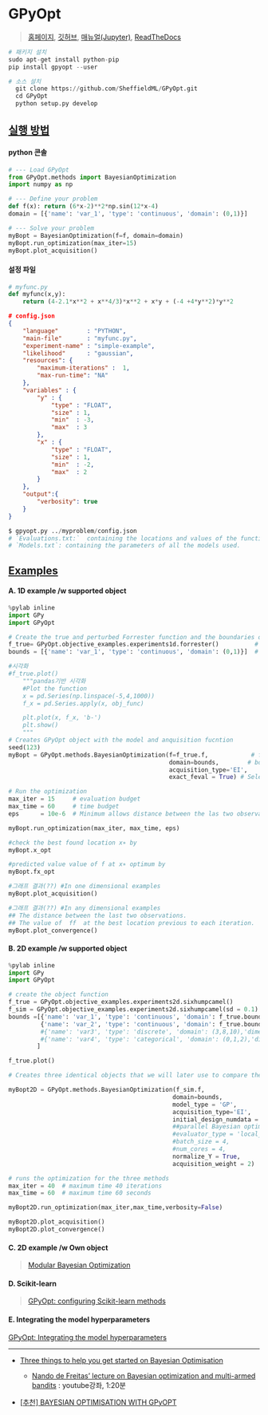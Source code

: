 # GPyOpt

> [홈페이지](https://sheffieldml.github.io/GPyOpt/), [깃허브](https://github.com/SheffieldML/GPyOpt), [매뉴얼(Jupyter)](https://nbviewer.jupyter.org/github/SheffieldML/GPyOpt/blob/devel/manual/index.ipynb), [ReadTheDocs](https://gpyopt.readthedocs.io/en/latest/)

```python 
# 패키지 설치 
sudo apt-get install python-pip
pip install gpyopt --user

# 소스 설치 
  git clone https://github.com/SheffieldML/GPyOpt.git
  cd GPyOpt
  python setup.py develop
```

## [실행 방법 ](https://sheffieldml.github.io/GPyOpt/firstexamples/index.html)

####  python 콘솔 
```python 
# --- Load GPyOpt
from GPyOpt.methods import BayesianOptimization
import numpy as np

# --- Define your problem
def f(x): return (6*x-2)**2*np.sin(12*x-4)
domain = [{'name': 'var_1', 'type': 'continuous', 'domain': (0,1)}]

# --- Solve your problem
myBopt = BayesianOptimization(f=f, domain=domain)
myBopt.run_optimization(max_iter=15)
myBopt.plot_acquisition()
```

#### 설정 파일 

```python 
# myfunc.py
def myfunc(x,y):
    return (4-2.1*x**2 + x**4/3)*x**2 + x*y + (-4 +4*y**2)*y**2
```

```json
# config.json
{
    "language"        : "PYTHON",
    "main-file"       : "myfunc.py",
    "experiment-name" : "simple-example",
    "likelihood"      : "gaussian",
    "resources": {
        "maximum-iterations" :  1,
        "max-run-time": "NA"
    },
    "variables" : {
        "y" : {
            "type" : "FLOAT",
            "size" : 1,
            "min"  : -3,
            "max"  : 3
        },
        "x" : {
            "type" : "FLOAT",
            "size" : 1,
            "min"  : -2,
            "max"  : 2
        }
    },
    "output":{
        "verbosity": true
    }
}
```

```python 
$ gpyopt.py ../myproblem/config.json
# `Evaluations.txt:`  containing the locations and values of the function evaluations.
# `Models.txt`: containing the parameters of all the models used.
```



## [Examples](https://nbviewer.jupyter.org/github/SheffieldML/GPyOpt/blob/devel/manual/GPyOpt_reference_manual.ipynb)

#### A. 1D example  /w  supported object
```python 
%pylab inline  
import GPy
import GPyOpt

# Create the true and perturbed Forrester function and the boundaries of the problem
f_true= GPyOpt.objective_examples.experiments1d.forrester()          # noisy version
bounds = [{'name': 'var_1', 'type': 'continuous', 'domain': (0,1)}]  # problem constraints 

#시각화 
#f_true.plot()
	"""pandas기반 시각화 
	#Plot the function 
	x = pd.Series(np.linspace(-5,4,1000))
	f_x = pd.Series.apply(x, obj_func)

	plt.plot(x, f_x, 'b-')
	plt.show()
	"""
# Creates GPyOpt object with the model and anquisition fucntion
seed(123)
myBopt = GPyOpt.methods.BayesianOptimization(f=f_true.f,            # function to optimize       
                                             domain=bounds,        # box-constraints of the problem
                                             acquisition_type='EI',
                                             exact_feval = True) # Selects the Expected improvement

# Run the optimization
max_iter = 15     # evaluation budget
max_time = 60     # time budget 
eps      = 10e-6  # Minimum allows distance between the las two observations

myBopt.run_optimization(max_iter, max_time, eps)   

#check the best found location x∗ by
myBopt.x_opt

#predicted value value of f at x∗ optimum by
myBopt.fx_opt

#그래프 결과(??) #In one dimensional examples
myBopt.plot_acquisition()

#그래프 결과(??) #In any dimensional examples
## The distance between the last two observations.
## The value of  ff  at the best location previous to each iteration.
myBopt.plot_convergence()

```

#### B. 2D example  /w  supported object 

```python 
%pylab inline  
import GPy
import GPyOpt

# create the object function
f_true = GPyOpt.objective_examples.experiments2d.sixhumpcamel()
f_sim = GPyOpt.objective_examples.experiments2d.sixhumpcamel(sd = 0.1)
bounds =[{'name': 'var_1', 'type': 'continuous', 'domain': f_true.bounds[0]},
         {'name': 'var_2', 'type': 'continuous', 'domain': f_true.bounds[1]}
         #{'name': 'var3', 'type': 'discrete', 'domain': (3,8,10),'dimensionality': 2}, # discrete Datatype
         #{'name': 'var4', 'type': 'categorical', 'domain': (0,1,2),'dimensionality': 1}, #categorical Datatype
		]

f_true.plot()

# Creates three identical objects that we will later use to compare the optimization strategies 

myBopt2D = GPyOpt.methods.BayesianOptimization(f_sim.f,
                                              domain=bounds,
                                              model_type = 'GP',
                                              acquisition_type='EI',  
                                              initial_design_numdata = 10,
                                              ##parallel Bayesian optimization
                                              #evaluator_type = 'local_penalization',
                                              #batch_size = 4,
                                              #num_cores = 4,
                                              normalize_Y = True,
                                              acquisition_weight = 2)  

# runs the optimization for the three methods
max_iter = 40  # maximum time 40 iterations
max_time = 60  # maximum time 60 seconds

myBopt2D.run_optimization(max_iter,max_time,verbosity=False)

myBopt2D.plot_acquisition()
myBopt2D.plot_convergence()


```

#### C. 2D example  /w  Own object 

> [Modular Bayesian Optimization](https://nbviewer.jupyter.org/github/SheffieldML/GPyOpt/blob/devel/manual/GPyOpt_modular_bayesian_optimization.ipynb)

#### D. Scikit-learn

> [GPyOpt: configuring Scikit-learn methods](https://nbviewer.jupyter.org/github/SheffieldML/GPyOpt/blob/devel/manual/GPyOpt_scikitlearn.ipynb)



#### E. Integrating the model hyperparameters


[GPyOpt: Integrating the model hyperparameters](https://nbviewer.jupyter.org/github/SheffieldML/GPyOpt/blob/devel/manual/GPyOpt_integrating_model_hyperparameters.ipynb)



---
- [Three things to help you get started on Bayesian Optimisation](https://www.blopig.com/blog/2019/09/three-things-to-help-you-get-started-on-bayesian-optimisation/)
	- [Nando de Freitas’ lecture on Bayesian optimization and multi-armed bandits](https://www.youtube.com/watch?v=vz3D36VXefI) : youtube강좌, 1:20분 

- [[추천] BAYESIAN OPTIMISATION WITH GPyOPT](https://www.blopig.com/blog/wp-content/uploads/2019/10/GPyOpt-Tutorial1.html)


